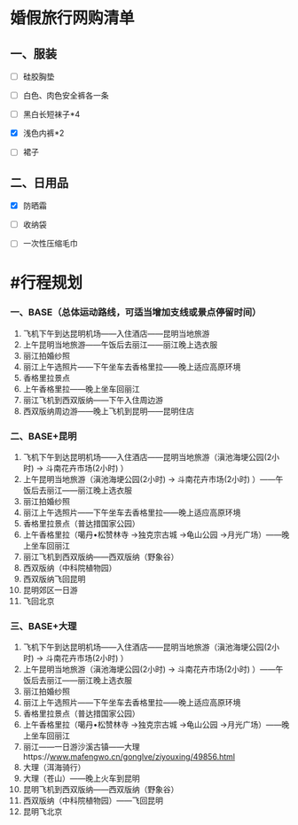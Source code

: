 # 婚假旅行网购清单

## 一、服装

- [ ] 硅胶胸垫
- [ ] 白色、肉色安全裤各一条
- [ ] 黑白长短袜子*4
- [x] 浅色内裤*2
- [ ] 裙子



## 二、日用品

- [x] 防晒霜
- [ ] 收纳袋
- [ ] 一次性压缩毛巾





# #行程规划

### 一、BASE（总体运动路线，可适当增加支线或景点停留时间）

1. 飞机下午到达昆明机场——入住酒店——昆明当地旅游
2. 上午昆明当地旅游——午饭后去丽江——丽江晚上选衣服
3. 丽江拍婚纱照
4. 丽江上午选照片——下午坐车去香格里拉——晚上适应高原环境
5. 香格里拉景点
6. 上午香格里拉——晚上坐车回丽江
7. 丽江飞机到西双版纳——下午入住周边游
8. 西双版纳周边游——晚上飞机到昆明——昆明住店

### 二、BASE+昆明

1. 飞机下午到达昆明机场——入住酒店——昆明当地旅游（滇池海埂公园(2小时) → 斗南花卉市场(2小时) ）
2. 上午昆明当地旅游（滇池海埂公园(2小时) → 斗南花卉市场(2小时) ）——午饭后去丽江——丽江晚上选衣服
3. 丽江拍婚纱照
4. 丽江上午选照片——下午坐车去香格里拉——晚上适应高原环境
5. 香格里拉景点（普达措国家公园）
6. 上午香格里拉（噶丹•松赞林寺 →独克宗古城 →龟山公园 →月光广场）——晚上坐车回丽江
7. 丽江飞机到西双版纳——西双版纳（野象谷）
8. 西双版纳（中科院植物园）
9. 西双版纳飞回昆明
10. 昆明郊区一日游
11. 飞回北京



### 三、BASE+大理

1. 飞机下午到达昆明机场——入住酒店——昆明当地旅游（滇池海埂公园(2小时) → 斗南花卉市场(2小时) ）
2. 上午昆明当地旅游（滇池海埂公园(2小时) → 斗南花卉市场(2小时) ）——午饭后去丽江——丽江晚上选衣服
3. 丽江拍婚纱照
4. 丽江上午选照片——下午坐车去香格里拉——晚上适应高原环境
5. 香格里拉景点（普达措国家公园）
6. 上午香格里拉（噶丹•松赞林寺 →独克宗古城 →龟山公园 →月光广场）——晚上坐车回丽江
7. 丽江——一日游沙溪古镇——大理https://www.mafengwo.cn/gonglve/ziyouxing/49856.html
8. 大理（洱海骑行）
9. 大理（苍山）——晚上火车到昆明
10. 昆明飞机到西双版纳——西双版纳（野象谷）
11. 西双版纳（中科院植物园）——飞回昆明
12. 昆明飞北京

